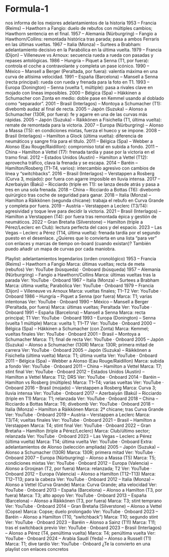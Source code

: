 # Formula-1
nos informa de los mejores adelantamientos de la historia
1953 – Francia (Reims) – Hawthorn a Fangio: duelo de rebufos con múltiples cambios; Hawthorn sentencia en el final.
1957 – Alemania (Nürburgring) – Fangio a Hawthorn/Collins: remontada histórica tras parada; pasa a ambos Ferraris en las últimas vueltas.
1967 – Italia (Monza) – Surtees a Brabham: adelantamiento decisivo en la Parabólica en la última vuelta.
1979 – Francia (Dijon) – Villeneuve vs Arnoux: secuencia rueda a rueda con pasadas y repases antológicas.
1986 – Hungría – Piquet a Senna (T1, por fuera): controla el coche a contravolante y completa un pase icónico.
1990 – México – Mansell a Berger (Peraltada, por fuera): valentía máxima en una curva de altísima velocidad.
1991 – España (Barcelona) – Mansell a Senna (recta principal): rueda con rueda y frenada para la foto en T1.
1993 – Europa (Donington) – Senna (vuelta 1, múltiple): pasa a rivales clave en mojado con líneas imposibles.
2000 – Bélgica (Spa) – Häkkinen a Schumacher con Zonta en medio: doble pase en Kemmel usando al doblado como “separador”.
2001 – Brasil (Interlagos) – Montoya a Schumacher (T1): divebomb audaz al final de recta.
2005 – Japón (Suzuka) – Alonso a Schumacher (130R, por fuera): fe y agarre en una de las curvas más rápidas.
2005 – Japón (Suzuka) – Räikkönen a Fisichella (T1, última vuelta): remate de remontada para la victoria.
2007 – Europa (Nürburgring) – Alonso a Massa (T5): en condiciones mixtas, fuerza el hueco y se impone.
2008 – Brasil (Interlagos) – Hamilton a Glock (última vuelta): diferencia de neumáticos y sangre fría para el título.
2011 – Bélgica (Spa) – Webber a Alonso (Eau Rouge/Raidillon): compromiso total en subida a fondo.
2011 – China – Hamilton a Vettel (T7): frenada tardía y pase por la victoria en el tramo final.
2012 – Estados Unidos (Austin) – Hamilton a Vettel (T12): aprovecha tráfico, clava la frenada y se escapa.
2014 – Baréin – Hamilton/Rosberg (T1–T4, varios): intercambio agresivo con cambios de línea y “switchbacks”.
2016 – Brasil (Interlagos) – Verstappen a Rosberg (Curva 3, mojado): por fuera con agarre imposible en lluvia intensa.
2017 – Azerbaiyán (Bakú) – Ricciardo (triple en T1): se lanza desde atrás y pasa a tres en una sola frenada.
2018 – China – Ricciardo a Bottas (T6): divebomb quirúrgico tras coche de seguridad para ganar.
2018 – Italia (Monza) – Hamilton a Räikkönen (segunda chicane): trabaja el rebufo en Curva Grande y completa por fuera.
2019 – Austria – Verstappen a Leclerc (T3/T4): agresividad y toque leve para decidir la victoria.
2021 – Brasil (Interlagos) – Hamilton a Verstappen (T4): por fuera tras remontada épica y gestión de neumáticos.
2022 – Gran Bretaña (Silverstone) – Hamilton (triple a Pérez/Leclerc en Club): lectura perfecta del caos y del espacio.
2023 – Las Vegas – Leclerc a Pérez (T14, última vuelta): frenada tardía por el segundo puesto en el desenlace.
¿Quieres que lo convierta en una lista “para ver” con enlaces y marcas de tiempo on-board (cuando existan)? También puedo añadir un mapa de curvas por cada maniobra.


Playlist: adelantamientos legendarios (orden cronológico)
1953 – Francia (Reims) – Hawthorn a Fangio
Marca: últimas vueltas; recta de meta (rebufos)
Ver: YouTube (búsqueda) · Onboard (búsqueda)
1957 – Alemania (Nürburgring) – Fangio a Hawthorn/Collins
Marca: últimas vueltas tras la parada
Ver: YouTube · Onboard
1967 – Italia (Monza) – Surtees a Brabham
Marca: última vuelta; Parabólica
Ver: YouTube · Onboard
1979 – Francia (Dijon) – Villeneuve vs Arnoux
Marca: vueltas finales; T1–T2
Ver: YouTube · Onboard
1986 – Hungría – Piquet a Senna (por fuera)
Marca: T1; varias intentonas
Ver: YouTube · Onboard
1990 – México – Mansell a Berger (Peraltada, por fuera)
Marca: últimas vueltas; Peraltada
Ver: YouTube · Onboard
1991 – España (Barcelona) – Mansell a Senna
Marca: recta principal; T1
Ver: YouTube · Onboard
1993 – Europa (Donington) – Senna (vuelta 1 múltiple)
Marca: vuelta 1; T1–T7
Ver: YouTube · Onboard
2000 – Bélgica (Spa) – Häkkinen a Schumacher (con Zonta)
Marca: Kemmel; vueltas finales
Ver: YouTube · Onboard
2001 – Brasil – Montoya a Schumacher
Marca: T1; final de recta
Ver: YouTube · Onboard
2005 – Japón (Suzuka) – Alonso a Schumacher (130R)
Marca: 130R; primera mitad de carrera
Ver: YouTube · Onboard
2005 – Japón (Suzuka) – Räikkönen a Fisichella (última vuelta)
Marca: T1; última vuelta
Ver: YouTube · Onboard
2011 – Bélgica (Spa) – Webber a Alonso (Eau Rouge/Raidillon)
Marca: subida a fondo
Ver: YouTube · Onboard
2011 – China – Hamilton a Vettel
Marca: T7; stint final
Ver: YouTube · Onboard
2012 – Estados Unidos (Austin) – Hamilton a Vettel
Marca: T12; DRS
Ver: YouTube · Onboard
2014 – Baréin – Hamilton vs Rosberg (múltiples)
Marca: T1–T4; varias vueltas
Ver: YouTube · Onboard
2016 – Brasil (mojado) – Verstappen a Rosberg
Marca: Curva 3; lluvia intensa
Ver: YouTube · Onboard
2017 – Azerbaiyán (Bakú) – Ricciardo (triple en T1)
Marca: T1; relanzada
Ver: YouTube · Onboard
2018 – China – Ricciardo a Bottas
Marca: T6; divebomb
Ver: YouTube · Onboard
2018 – Italia (Monza) – Hamilton a Räikkönen
Marca: 2ª chicane; tras Curva Grande
Ver: YouTube · Onboard
2019 – Austria – Verstappen a Leclerc
Marca: T3/T4; vueltas finales
Ver: YouTube · Onboard
2021 – Brasil – Hamilton a Verstappen
Marca: T4; stint final
Ver: YouTube · Onboard
2022 – Gran Bretaña – Hamilton (triple a Pérez/Leclerc)
Marca: Club/último sector; relanzada
Ver: YouTube · Onboard
2023 – Las Vegas – Leclerc a Pérez (última vuelta)
Marca: T14; última vuelta
Ver: YouTube · Onboard
Extra: adelantamientos de Alonso (selección ampliada)
2005 – Japón (Suzuka) – Alonso a Schumacher (130R)
Marca: 130R; primera mitad
Ver: YouTube · Onboard
2007 – Europa (Nürburgring) – Alonso a Massa (T5)
Marca: T5; condiciones mixtas
Ver: YouTube · Onboard
2012 – Europa (Valencia) – Alonso a Grosjean (T2, por fuera)
Marca: relanzada; T2
Ver: YouTube · Onboard
2012 – Europa (Valencia) – Alonso a Hamilton (T12–T13)
Marca: T12–T13; para la cabeza
Ver: YouTube · Onboard
2012 – Italia (Monza) – Alonso a Vettel (Curva Grande)
Marca: Curva Grande; alta velocidad
Ver: YouTube · Onboard
2013 – España (Barcelona) – Alonso a Hamilton (T3, por fuera)
Marca: T3; alto apoyo
Ver: YouTube · Onboard
2013 – España (Barcelona) – Alonso a Räikkönen (T3, por fuera)
Marca: T3; stint temprano
Ver: YouTube · Onboard
2014 – Gran Bretaña (Silverstone) – Alonso a Vettel (Copse)
Marca: Copse; duelo prolongado
Ver: YouTube · Onboard
2023 – Baréin – Alonso a Hamilton (T10, “switchback”)
Marca: T10; segundo stint
Ver: YouTube · Onboard
2023 – Baréin – Alonso a Sainz (T11)
Marca: T11; tras el switchback previo
Ver: YouTube · Onboard
2023 – Brasil (Interlagos) – Alonso a Pérez (T4, penúltima vuelta)
Marca: T4; penúltima vuelta
Ver: YouTube · Onboard
2024 – Arabia Saudí (Yeda) – Alonso a Russell (T1)
Marca: T1; dive tardío
Ver: YouTube · Onboard
¿Te la convierto en una playlist con enlaces concretos
